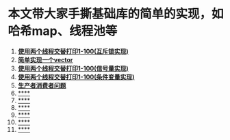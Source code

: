 # 本文带大家手撕基础库的简单的实现，如哈希map、线程池等

1. [**使用两个线程交替打印1-100(互斥锁实现)**](./手撕/使用两个线程交替打印1-100(互斥锁实现).cpp)
2. [**简单实现一个vector**](./手撕/my_vector.h)
3. [**使用两个线程交替打印1-100(信号量实现)**](./手撕/使用两个线程交替打印1-100(信号量实现).cpp)
4. [**使用两个线程交替打印1-100(条件变量实现)**](./手撕/使用两个线程交替打印1-100(条件变量实现).cpp)
5. [**生产者消费者问题**](./手撕/生产者消费者问题.cpp)
9. [****](./手撕/my_thread_pool.h)
6. [****](./手撕/生产者消费者问题(使用线程池).cpp)
7. [****](./手撕/使用两个进程交替打印1-100.cpp)
8. [****](./手撕/my_unordered_map.h)
9. [****](./手撕/my_shared_ptr.h)
10. [****](./手撕/xxxx.cpp)